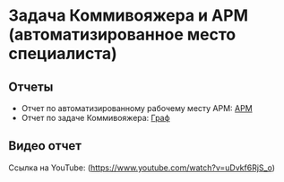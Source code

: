 # Задача Коммивояжера и АРМ (автоматизированное место специалиста)
## Отчеты

- Отчет по автоматизированному рабочему месту АРМ: [АРМ](https://github.com/MuharovTimur/SalesmanProblem-and-ARM/blob/main/Part%201%20ARM/writer.md)
- Отчет по задаче Коммивояжера: [Граф](https://github.com/MuharovTimur/SalesmanProblem-and-ARM/blob/main/Part%202%20Salesman/Readme.md)

## Видео отчет
Ссылка на YouTube: (https://www.youtube.com/watch?v=uDvkf6RjS_o)

